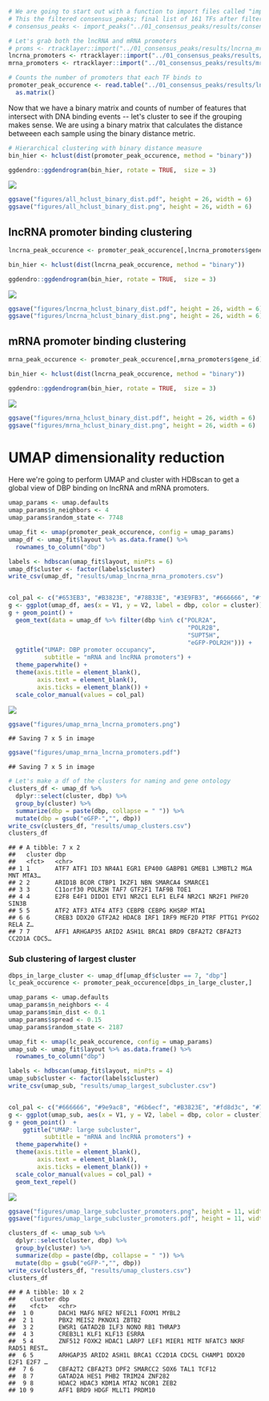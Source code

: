 ``` r
# We are going to start out with a function to import files called "import_peaks"
# This the filtered consensus_peaks; final list of 161 TFs after filtering
# consensus_peaks <- import_peaks("../01_consensus_peaks/results/consensus_peaks")

# Let's grab both the lncRNA and mRNA promoters
# proms <- rtracklayer::import("../01_consensus_peaks/results/lncrna_mrna_promoters.gtf")
lncrna_promoters <- rtracklayer::import("../01_consensus_peaks/results/lncrna_promoters.gtf")
mrna_promoters <- rtracklayer::import("../01_consensus_peaks/results/mrna_promoters.gtf")

# Counts the number of promoters that each TF binds to
promoter_peak_occurence <- read.table("../01_consensus_peaks/results/lncrna_mrna_promoter_peak_occurence_matrix.tsv") %>%
  as.matrix()
```

Now that we have a binary matrix and counts of number of features that intersect with DNA binding events -- let's cluster to see if the grouping makes sense. We are using a binary matrix that calculates the distance betweeen each sample using the binary distance metric.

``` r
# Hierarchical clustering with binary distance measure
bin_hier <- hclust(dist(promoter_peak_occurence, method = "binary"))

ggdendro::ggdendrogram(bin_hier, rotate = TRUE,  size = 3)
```

![](global_clustering_files/figure-markdown_github/hclust-all-1.png)

``` r
ggsave("figures/all_hclust_binary_dist.pdf", height = 26, width = 6)
ggsave("figures/all_hclust_binary_dist.png", height = 26, width = 6)
```

lncRNA promoter binding clustering
----------------------------------

``` r
lncrna_peak_occurence <- promoter_peak_occurence[,lncrna_promoters$gene_id]

bin_hier <- hclust(dist(lncrna_peak_occurence, method = "binary"))

ggdendro::ggdendrogram(bin_hier, rotate = TRUE,  size = 3)
```

![](global_clustering_files/figure-markdown_github/hclust-lnrna-1.png)

``` r
ggsave("figures/lncrna_hclust_binary_dist.pdf", height = 26, width = 6)
ggsave("figures/lncrna_hclust_binary_dist.png", height = 26, width = 6)
```

mRNA promoter binding clustering
--------------------------------

``` r
mrna_peak_occurence <- promoter_peak_occurence[,mrna_promoters$gene_id]

bin_hier <- hclust(dist(lncrna_peak_occurence, method = "binary"))

ggdendro::ggdendrogram(bin_hier, rotate = TRUE,  size = 3)
```

![](global_clustering_files/figure-markdown_github/hclust-mrna-1.png)

``` r
ggsave("figures/mrna_hclust_binary_dist.pdf", height = 26, width = 6)
ggsave("figures/mrna_hclust_binary_dist.png", height = 26, width = 6)
```

UMAP dimensionality reduction
=============================

Here we're going to perform UMAP and cluster with HDBscan to get a global view of DBP binding on lncRNA and mRNA promoters.

``` r
umap_params <- umap.defaults
umap_params$n_neighbors <- 4
umap_params$random_state <- 7748

umap_fit <- umap(promoter_peak_occurence, config = umap_params)
umap_df <- umap_fit$layout %>% as.data.frame() %>%
  rownames_to_column("dbp")

labels <- hdbscan(umap_fit$layout, minPts = 6)
umap_df$cluster <- factor(labels$cluster)
write_csv(umap_df, "results/umap_lncrna_mrna_promoters.csv")


col_pal <- c("#653EB3", "#B3823E", "#78B33E", "#3E9FB3", "#666666", "#fd8d3c", "#B33E52")
g <- ggplot(umap_df, aes(x = V1, y = V2, label = dbp, color = cluster))
g + geom_point() + 
  geom_text(data = umap_df %>% filter(dbp %in% c("POLR2A",
                                                  "POLR2B",
                                                  "SUPT5H",
                                                  "eGFP-POLR2H"))) + 
  ggtitle("UMAP: DBP promoter occupancy",
          subtitle = "mRNA and lncRNA promoters") +
  theme_paperwhite() +
  theme(axis.title = element_blank(),
        axis.text = element_blank(),
        axis.ticks = element_blank()) +
  scale_color_manual(values = col_pal)
```

![](global_clustering_files/figure-markdown_github/umap-all-1.png)

``` r
ggsave("figures/umap_mrna_lncrna_promoters.png")
```

    ## Saving 7 x 5 in image

``` r
ggsave("figures/umap_mrna_lncrna_promoters.pdf")
```

    ## Saving 7 x 5 in image

``` r
# Let's make a df of the clusters for naming and gene ontology
clusters_df <- umap_df %>%
  dplyr::select(cluster, dbp) %>%
  group_by(cluster) %>%
  summarize(dbp = paste(dbp, collapse = " ")) %>%
  mutate(dbp = gsub("eGFP-","", dbp))
write_csv(clusters_df, "results/umap_clusters.csv")
clusters_df
```

    ## # A tibble: 7 x 2
    ##   cluster dbp                                                              
    ##   <fct>   <chr>                                                            
    ## 1 1       ATF7 ATF1 ID3 NR4A1 EGR1 EP400 GABPB1 GMEB1 L3MBTL2 MGA MNT MTA3…
    ## 2 2       ARID1B BCOR CTBP1 IKZF1 NBN SMARCA4 SMARCE1                      
    ## 3 3       C11orf30 POLR2H TAF7 GTF2F1 TAF9B TOE1                           
    ## 4 4       E2F8 E4F1 DIDO1 ETV1 NR2C1 ELF1 ELF4 NR2C1 NR2F1 PHF20 SIN3B     
    ## 5 5       ATF2 ATF3 ATF4 ATF3 CEBPB CEBPG KHSRP MTA1                       
    ## 6 6       CREB3 DDX20 GTF2A2 HDAC8 IRF1 IRF9 MEF2D PTRF PTTG1 PYGO2 RELA Z…
    ## 7 7       AFF1 ARHGAP35 ARID2 ASH1L BRCA1 BRD9 CBFA2T2 CBFA2T3 CC2D1A CDC5…

### Sub clustering of largest cluster

``` r
dbps_in_large_cluster <- umap_df[umap_df$cluster == 7, "dbp"]
lc_peak_occurence <- promoter_peak_occurence[dbps_in_large_cluster,]

umap_params <- umap.defaults
umap_params$n_neighbors <- 4
umap_params$min_dist <- 0.1
umap_params$spread <- 0.15
umap_params$random_state <- 2187

umap_fit <- umap(lc_peak_occurence, config = umap_params)
umap_sub <- umap_fit$layout %>% as.data.frame() %>%
  rownames_to_column("dbp")

labels <- hdbscan(umap_fit$layout, minPts = 4)
umap_sub$cluster <- factor(labels$cluster)
write_csv(umap_sub, "results/umap_largest_subcluster.csv")


col_pal <- c("#666666", "#9e9ac8", "#6b6ecf", "#B3823E", "#fd8d3c", "#78B33E", "#653EB3", "#6baed6", "#d6616b", "#3E9FB3")
g <- ggplot(umap_sub, aes(x = V1, y = V2, label = dbp, color = cluster))
g + geom_point()  +
    ggtitle("UMAP: large subcluster",
          subtitle = "mRNA and lncRNA promoters") +
  theme_paperwhite() +
  theme(axis.title = element_blank(),
        axis.text = element_blank(),
        axis.ticks = element_blank()) +
  scale_color_manual(values = col_pal) + 
  geom_text_repel()
```

![](global_clustering_files/figure-markdown_github/umap-large-cluster-1.png)

``` r
ggsave("figures/umap_large_subcluster_promoters.png", height = 11, width = 11.5)
ggsave("figures/umap_large_subcluster_promoters.pdf", height = 11, width = 11.5)

clusters_df <- umap_sub %>%
  dplyr::select(cluster, dbp) %>%
  group_by(cluster) %>%
  summarize(dbp = paste(dbp, collapse = " ")) %>%
  mutate(dbp = gsub("eGFP-","", dbp))
write_csv(clusters_df, "results/umap_clusters.csv")
clusters_df
```

    ## # A tibble: 10 x 2
    ##    cluster dbp                                                             
    ##    <fct>   <chr>                                                           
    ##  1 0       DACH1 MAFG NFE2 NFE2L1 FOXM1 MYBL2                              
    ##  2 1       PBX2 MEIS2 PKNOX1 ZBTB2                                         
    ##  3 2       EWSR1 GATAD2B ILF3 NONO RB1 THRAP3                              
    ##  4 3       CREB3L1 KLF1 KLF13 ESRRA                                        
    ##  5 4       ZNF512 FOXK2 HDAC1 LARP7 LEF1 MIER1 MITF NFATC3 NKRF RAD51 REST…
    ##  6 5       ARHGAP35 ARID2 ASH1L BRCA1 CC2D1A CDC5L CHAMP1 DDX20 E2F1 E2F7 …
    ##  7 6       CBFA2T2 CBFA2T3 DPF2 SMARCC2 SOX6 TAL1 TCF12                    
    ##  8 7       GATAD2A HES1 PHB2 TRIM24 ZNF282                                 
    ##  9 8       HDAC2 HDAC3 KDM1A MTA2 NCOR1 ZEB2                               
    ## 10 9       AFF1 BRD9 HDGF MLLT1 PRDM10
